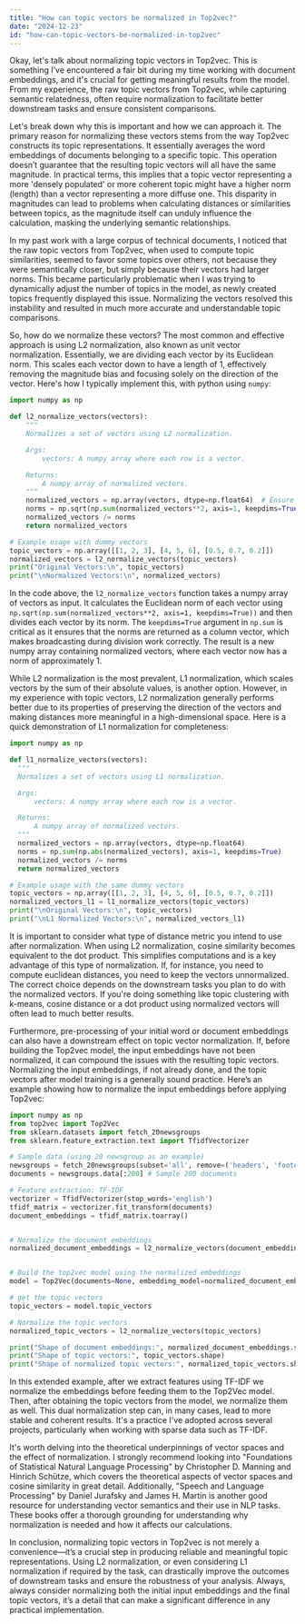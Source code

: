 ```yaml
---
title: "How can topic vectors be normalized in Top2vec?"
date: "2024-12-23"
id: "how-can-topic-vectors-be-normalized-in-top2vec"
---
```


Okay, let's talk about normalizing topic vectors in Top2vec. This is something I’ve encountered a fair bit during my time working with document embeddings, and it's crucial for getting meaningful results from the model. From my experience, the raw topic vectors from Top2vec, while capturing semantic relatedness, often require normalization to facilitate better downstream tasks and ensure consistent comparisons.

Let's break down why this is important and how we can approach it. The primary reason for normalizing these vectors stems from the way Top2vec constructs its topic representations. It essentially averages the word embeddings of documents belonging to a specific topic. This operation doesn’t guarantee that the resulting topic vectors will all have the same magnitude. In practical terms, this implies that a topic vector representing a more 'densely populated' or more coherent topic might have a higher norm (length) than a vector representing a more diffuse one. This disparity in magnitudes can lead to problems when calculating distances or similarities between topics, as the magnitude itself can unduly influence the calculation, masking the underlying semantic relationships.

In my past work with a large corpus of technical documents, I noticed that the raw topic vectors from Top2vec, when used to compute topic similarities, seemed to favor some topics over others, not because they were semantically closer, but simply because their vectors had larger norms. This became particularly problematic when I was trying to dynamically adjust the number of topics in the model, as newly created topics frequently displayed this issue. Normalizing the vectors resolved this instability and resulted in much more accurate and understandable topic comparisons.

So, how do we normalize these vectors? The most common and effective approach is using L2 normalization, also known as unit vector normalization. Essentially, we are dividing each vector by its Euclidean norm. This scales each vector down to have a length of 1, effectively removing the magnitude bias and focusing solely on the direction of the vector. Here's how I typically implement this, with python using `numpy`:

```python
import numpy as np

def l2_normalize_vectors(vectors):
    """
    Normalizes a set of vectors using L2 normalization.

    Args:
        vectors: A numpy array where each row is a vector.

    Returns:
        A numpy array of normalized vectors.
    """
    normalized_vectors = np.array(vectors, dtype=np.float64)  # Ensure float64 for accuracy
    norms = np.sqrt(np.sum(normalized_vectors**2, axis=1, keepdims=True))
    normalized_vectors /= norms
    return normalized_vectors

# Example usage with dummy vectors
topic_vectors = np.array([[1, 2, 3], [4, 5, 6], [0.5, 0.7, 0.2]])
normalized_vectors = l2_normalize_vectors(topic_vectors)
print("Original Vectors:\n", topic_vectors)
print("\nNormalized Vectors:\n", normalized_vectors)
```

In the code above, the `l2_normalize_vectors` function takes a numpy array of vectors as input. It calculates the Euclidean norm of each vector using `np.sqrt(np.sum(normalized_vectors**2, axis=1, keepdims=True))` and then divides each vector by its norm. The `keepdims=True` argument in `np.sum` is critical as it ensures that the norms are returned as a column vector, which makes broadcasting during division work correctly. The result is a new numpy array containing normalized vectors, where each vector now has a norm of approximately 1.

While L2 normalization is the most prevalent, L1 normalization, which scales vectors by the sum of their absolute values, is another option. However, in my experience with topic vectors, L2 normalization generally performs better due to its properties of preserving the direction of the vectors and making distances more meaningful in a high-dimensional space. Here is a quick demonstration of L1 normalization for completeness:

```python
import numpy as np

def l1_normalize_vectors(vectors):
  """
  Normalizes a set of vectors using L1 normalization.

  Args:
      vectors: A numpy array where each row is a vector.

  Returns:
      A numpy array of normalized vectors.
  """
  normalized_vectors = np.array(vectors, dtype=np.float64)
  norms = np.sum(np.abs(normalized_vectors), axis=1, keepdims=True)
  normalized_vectors /= norms
  return normalized_vectors

# Example usage with the same dummy vectors
topic_vectors = np.array([[1, 2, 3], [4, 5, 6], [0.5, 0.7, 0.2]])
normalized_vectors_l1 = l1_normalize_vectors(topic_vectors)
print("\nOriginal Vectors:\n", topic_vectors)
print("\nL1 Normalized Vectors:\n", normalized_vectors_l1)
```

It is important to consider what type of distance metric you intend to use after normalization. When using L2 normalization, cosine similarity becomes equivalent to the dot product. This simplifies computations and is a key advantage of this type of normalization. If, for instance, you need to compute euclidean distances, you need to keep the vectors unnormalized. The correct choice depends on the downstream tasks you plan to do with the normalized vectors. If you're doing something like topic clustering with k-means, cosine distance or a dot product using normalized vectors will often lead to much better results.

Furthermore, pre-processing of your initial word or document embeddings can also have a downstream effect on topic vector normalization. If, before building the Top2vec model, the input embeddings have not been normalized, it can compound the issues with the resulting topic vectors. Normalizing the input embeddings, if not already done, and the topic vectors after model training is a generally sound practice. Here’s an example showing how to normalize the input embeddings before applying Top2vec:

```python
import numpy as np
from top2vec import Top2Vec
from sklearn.datasets import fetch_20newsgroups
from sklearn.feature_extraction.text import TfidfVectorizer

# Sample data (using 20 newsgroup as an example)
newsgroups = fetch_20newsgroups(subset='all', remove=('headers', 'footers', 'quotes'))
documents = newsgroups.data[:200] # Sample 200 documents

# Feature extraction: TF-IDF
vectorizer = TfidfVectorizer(stop_words='english')
tfidf_matrix = vectorizer.fit_transform(documents)
document_embeddings = tfidf_matrix.toarray()


# Normalize the document embeddings
normalized_document_embeddings = l2_normalize_vectors(document_embeddings)


# Build the top2vec model using the normalized embeddings
model = Top2Vec(documents=None, embedding_model=normalized_document_embeddings, speed='learn', document_ids=range(len(documents)))

# get the topic vectors
topic_vectors = model.topic_vectors

# Normalize the topic vectors
normalized_topic_vectors = l2_normalize_vectors(topic_vectors)

print("Shape of document embeddings:", normalized_document_embeddings.shape)
print("Shape of topic vectors:", topic_vectors.shape)
print("Shape of normalized topic vectors:", normalized_topic_vectors.shape)

```

In this extended example, after we extract features using TF-IDF we normalize the embeddings before feeding them to the Top2Vec model. Then, after obtaining the topic vectors from the model, we normalize them as well. This dual normalization step can, in many cases, lead to more stable and coherent results. It's a practice I've adopted across several projects, particularly when working with sparse data such as TF-IDF.

It's worth delving into the theoretical underpinnings of vector spaces and the effect of normalization. I strongly recommend looking into "Foundations of Statistical Natural Language Processing" by Christopher D. Manning and Hinrich Schütze, which covers the theoretical aspects of vector spaces and cosine similarity in great detail. Additionally, "Speech and Language Processing" by Daniel Jurafsky and James H. Martin is another good resource for understanding vector semantics and their use in NLP tasks. These books offer a thorough grounding for understanding why normalization is needed and how it affects our calculations.

In conclusion, normalizing topic vectors in Top2vec is not merely a convenience—it’s a crucial step in producing reliable and meaningful topic representations. Using L2 normalization, or even considering L1 normalization if required by the task, can drastically improve the outcomes of downstream tasks and ensure the robustness of your analysis. Always, always consider normalizing both the initial input embeddings and the final topic vectors, it’s a detail that can make a significant difference in any practical implementation.
